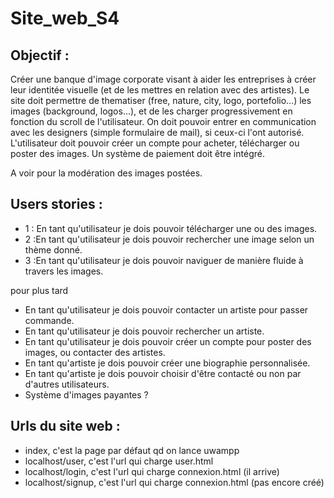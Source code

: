 # Site_web_S4

## Objectif :

Créer une banque d'image corporate visant à aider les entreprises à créer leur identitée visuelle (et de les mettres en relation avec des artistes). Le site doit permettre de thematiser (free, nature, city, logo, portefolio...) les images (background, logos...), et de les charger progressivement en fonction du scroll de l'utilisateur. On doit pouvoir entrer en communication avec les designers (simple formulaire de mail), si ceux-ci l'ont autorisé. L'utilisateur doit pouvoir créer un compte pour acheter, télécharger ou poster des images. Un système de paiement doit être intégré.

A voir pour la modération des images postées.

## Users stories :

- 1 : En tant qu'utilisateur je dois pouvoir télécharger une ou des images.
- 2 :En tant qu'utilisateur je dois pouvoir rechercher une image selon un thème donné.
- 3 :En tant qu'utilisateur je dois pouvoir naviguer de manière fluide à travers les images.

pour plus tard

- En tant qu'utilisateur je dois pouvoir contacter un artiste pour passer commande.
- En tant qu'utilisateur je dois pouvoir rechercher un artiste.
- En tant qu'utilisateur je dois pouvoir créer un compte pour poster des images, ou contacter des artistes.
- En tant qu'artiste je dois pouvoir créer une biographie personnalisée.
- En tant qu'artiste je dois pouvoir choisir d'être contacté ou non par d'autres utilisateurs.
- Système d'images payantes ?

## Urls du site web :

- index, c'est la page par défaut qd on lance uwampp
- localhost/user, c'est l'url qui charge user.html
- localhost/login, c'est l'url qui charge connexion.html (il arrive)
- localhost/signup, c'est l'url qui charge connexion.html (pas encore créé)
